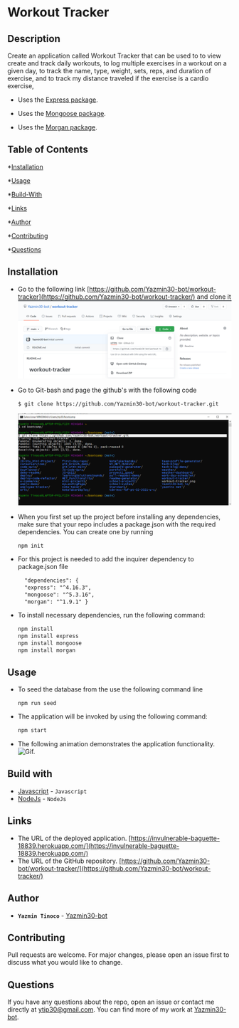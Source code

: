 # Workout Tracker



## Description
  
  Create an application called Workout Tracker that can be used to to view create and track daily workouts, to log multiple exercises in a workout on a given day, to track the name, type, weight, sets, reps, and duration of exercise, and  to track my distance traveled if the exercise is a cardio exercise,
  * Uses the [Express package](https://www.npmjs.com/package/express).

  * Uses the [Mongoose package](https://mongoosejs.com/).

  * Uses the [Morgan package](https://github.com/expressjs/morgan#readme).

  
  
## Table of Contents
  
  *[Installation](#installation)
  
  *[Usage](#usage)
  
  *[Build-With](#build-with)

  *[Links](#links)

  *[Author](#author)
  
  *[Contributing](#contributing)
  
  *[Questions](#questions)

## Installation
  * Go to the following link [https://github.com/Yazmin30-bot/workout-tracker](https://github.com/Yazmin30-bot/workout-tracker/) and clone it ![Git-bash commands to clone .](./Assets/images/workout-tracker.png)
  * Go to Git-bash and page the github's with the following code
    ```
    $ git clone https://github.com/Yazmin30-bot/workout-tracker.git
    ``` 
    ![Git-bash commands to clone .](./Assets/images/git-clone.png)
  * When you first set up the project before installing any dependencies, make sure that your repo includes a package.json with the required dependencies. You can create one by running 
    ```
    npm init
    ``` 
  * For this project is needed to add the inquirer dependency to package.json file  
    ```
      "dependencies": {
      "express": "^4.16.3",
      "mongoose": "^5.3.16",
      "morgan": "^1.9.1" }
    ``` 
    

  * To install necessary dependencies, run the following command:
    ```
    npm install
    npm install express
    npm install mongoose
    npm install morgan
    ```
## Usage
  * To seed the database from the use the  following command line

      ```
    npm run seed
    ```

  * The application will be invoked by using the following command:

    ```bash
    npm start
    ```
  * The following animation demonstrates the application functionality.  
   ![Gif.](./Assets/gif/wt.gif) 
   
## Build with 
  * [Javascript](https://www.javascript.com/) - `Javascript`
  * [NodeJs](https://nodejs.org/en/) - `NodeJs`

## Links
  * The URL of the deployed application.
  [https://invulnerable-baguette-18839.herokuapp.com/](https://invulnerable-baguette-18839.herokuapp.com/)
  * The URL of the GitHub repository.                                         [https://github.com/Yazmin30-bot/workout-tracker/](https://github.com/Yazmin30-bot/workout-tracker/)

## Author 
  * **`Yazmin Tinoco`**   - [Yazmin30-bot](https://github.com/Yazmin30-bot/)

## Contributing
  Pull requests are welcome. For major changes, please open an issue first to discuss what you would like to change. 


  
## Questions
  If you have any questions about the repo, open an issue or contact me directly at ytip30@gmail.com.
  You can find more of my work at [Yazmin30-bot](https://github.com/Yazmin30-bot/). 